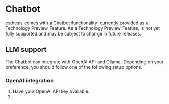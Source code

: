 # Chatbot

esthesis comes with a Chatbot functionality, currently provided as a Technology Preview Feature.
As a Technology Preview Feature, is not yet fully supported and may be subject to change in future
releases.

## LLM support
The Chatbot can integrate with OpenAI API and Ollama. Depending on your preference, you should
follow one of the following setup options.

### OpenAI integration
1. Have your OpenAI API key available.
2.
